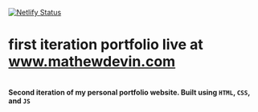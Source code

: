 [![Netlify Status](https://api.netlify.com/api/v1/badges/c4db5305-e8ee-4c2a-9926-330a3d78bbcb/deploy-status)](https://app.netlify.com/sites/musing-ramanujan-f626cc/deploys)
# first iteration portfolio live at www.mathewdevin.com
\
**Second iteration of my personal portfolio website. Built using `HTML`, `CSS`, and `JS`**

